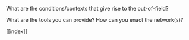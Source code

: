 What are the conditions/contexts that give rise to the out-of-field? 

What are the tools you can provide? How can you enact the network(s)?

[[index]]